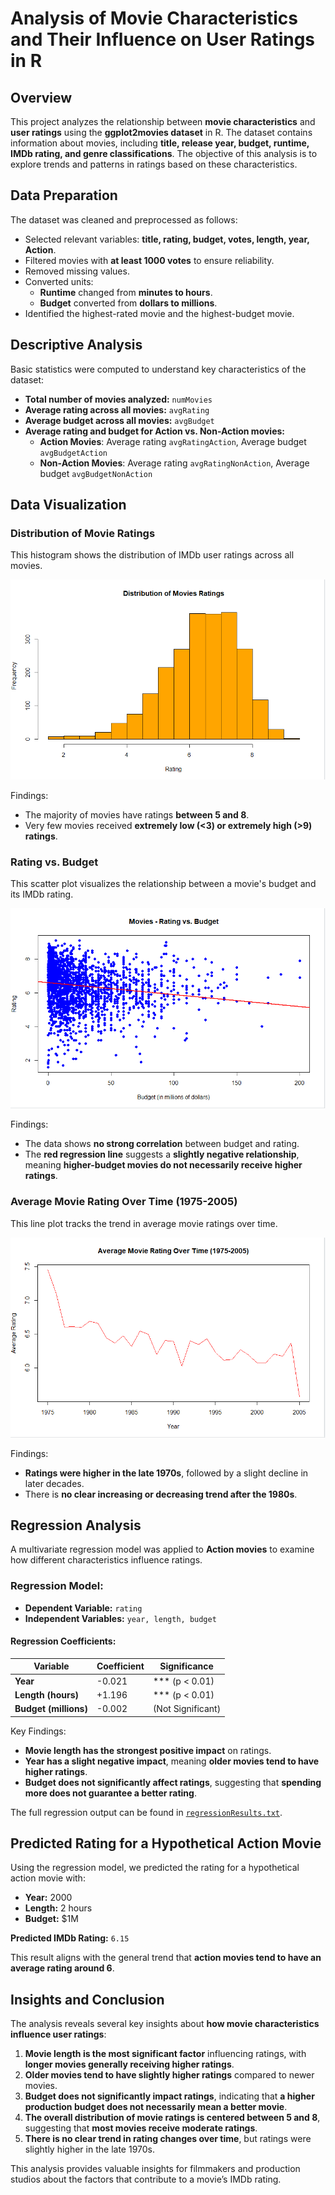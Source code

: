 # Analysis of Movie Characteristics and Their Influence on User Ratings in R

## Overview
This project analyzes the relationship between **movie characteristics** and **user ratings** using the **ggplot2movies dataset** in R. The dataset contains information about movies, including **title, release year, budget, runtime, IMDb rating, and genre classifications**. The objective of this analysis is to explore trends and patterns in ratings based on these characteristics.

## Data Preparation
The dataset was cleaned and preprocessed as follows:
- Selected relevant variables: **title, rating, budget, votes, length, year, Action**.
- Filtered movies with **at least 1000 votes** to ensure reliability.
- Removed missing values.
- Converted units:
  - **Runtime** changed from **minutes to hours**.
  - **Budget** converted from **dollars to millions**.
- Identified the highest-rated movie and the highest-budget movie.

## Descriptive Analysis
Basic statistics were computed to understand key characteristics of the dataset:
- **Total number of movies analyzed:** `numMovies`
- **Average rating across all movies:** `avgRating`
- **Average budget across all movies:** `avgBudget`
- **Average rating and budget for Action vs. Non-Action movies:**
  - **Action Movies**: Average rating `avgRatingAction`, Average budget `avgBudgetAction`
  - **Non-Action Movies**: Average rating `avgRatingNonAction`, Average budget `avgBudgetNonAction`
  
## Data Visualization

### Distribution of Movie Ratings
This histogram shows the distribution of IMDb user ratings across all movies.

![Histogram](visuals/RatingDistribution.png)

Findings:
- The majority of movies have ratings **between 5 and 8**.
- Very few movies received **extremely low (<3) or extremely high (>9) ratings**.

### Rating vs. Budget
This scatter plot visualizes the relationship between a movie's budget and its IMDb rating.

![Scatter Plot](visuals/ScatterPlot.png)

Findings:
- The data shows **no strong correlation** between budget and rating.
- The **red regression line** suggests a **slightly negative relationship**, meaning **higher-budget movies do not necessarily receive higher ratings**.

### Average Movie Rating Over Time (1975-2005)
This line plot tracks the trend in average movie ratings over time.

![Trend Plot](visuals/AvgRatingByYear.png)

Findings:
- **Ratings were higher in the late 1970s**, followed by a slight decline in later decades.
- There is **no clear increasing or decreasing trend after the 1980s**.

## Regression Analysis
A multivariate regression model was applied to **Action movies** to examine how different characteristics influence ratings.

### Regression Model:
- **Dependent Variable:** `rating`
- **Independent Variables:** `year, length, budget`

#### Regression Coefficients:
| Variable | Coefficient | Significance |
|----------|------------|-------------|
| **Year**  | -0.021  | *** (p < 0.01) |
| **Length (hours)** | +1.196  | *** (p < 0.01) |
| **Budget (millions)** | -0.002  | (Not Significant) |

Key Findings:
- **Movie length has the strongest positive impact** on ratings.
- **Year has a slight negative impact**, meaning **older movies tend to have higher ratings**.
- **Budget does not significantly affect ratings**, suggesting that **spending more does not guarantee a better rating**.

The full regression output can be found in [`regressionResults.txt`](regressionResults.txt).

## Predicted Rating for a Hypothetical Action Movie
Using the regression model, we predicted the rating for a hypothetical action movie with:
- **Year:** 2000
- **Length:** 2 hours
- **Budget:** $1M  

**Predicted IMDb Rating:** `6.15`

This result aligns with the general trend that **action movies tend to have an average rating around 6**.

## Insights and Conclusion
The analysis reveals several key insights about **how movie characteristics influence user ratings**:
1. **Movie length is the most significant factor** influencing ratings, with **longer movies generally receiving higher ratings**.
2. **Older movies tend to have slightly higher ratings** compared to newer movies.
3. **Budget does not significantly impact ratings**, indicating that **a higher production budget does not necessarily mean a better movie**.
4. **The overall distribution of movie ratings is centered between 5 and 8**, suggesting that **most movies receive moderate ratings**.
5. **There is no clear trend in rating changes over time**, but ratings were slightly higher in the late 1970s.

This analysis provides valuable insights for filmmakers and production studios about the factors that contribute to a movie’s IMDb rating.
